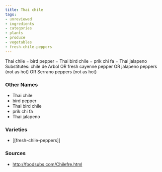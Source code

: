 ```yaml
---
title: Thai chile
tags:
- unreviewed
- ingredients
- categories
- plants
- produce
- vegetables
- fresh-chile-peppers
---
```

Thai chile = bird pepper = Thai bird chile = prik chi fa = Thai jalapeno Substitutes: chile de Arbol OR fresh cayenne pepper OR jalapeno peppers (not as hot) OR Serrano peppers (not as hot)

### Other Names

* Thai chile
* bird pepper
* Thai bird chile
* prik chi fa
* Thai jalapeno

### Varieties

* [[fresh-chile-peppers]]

### Sources
* http://foodsubs.com/Chilefre.html
